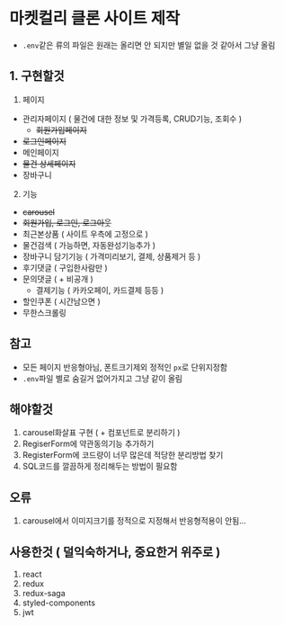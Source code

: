 # 마켓컬리 클론 사이트 제작
+ `.env`같은 류의 파일은 원래는 올리면 안 되지만 별일 없을 것 같아서 그냥 올림

## 1. 구현할것
1. 페이지
  - 관리자페이지 ( 물건에 대한 정보 및 가격등록, CRUD기능, 조회수 )
	- ~~회원가입페이지~~
  - ~~로그인페이지~~
  - 메인페이지
  - ~~물건 상세페이지~~
  - 장바구니
  
2. 기능
  - ~~carousel~~
  - ~~회원가입, 로그인, 로그아웃~~
  - 최근본상품 ( 사이트 우측에 고정으로 )
  - 물건검색 ( 가능하면, 자동완성기능추가 )
  - 장바구니 담기기능 ( 가격미리보기, 결제, 상품제거 등 )
  - 후기댓글 ( 구입한사람만 )
  - 문의댓글 ( + 비공개 )
	- 결제기능 ( 카카오페이, 카드결제 등등 )
  - 할인쿠폰 ( 시간남으면 )
  - 무한스크롤링

## 참고
+ 모든 페이지 반응형아님, 폰트크기제외 정적인 `px`로 단위지정함
+ `.env`파일 별로 숨길거 없어가지고 그냥 같이 올림

## 해야할것
1. carousel화살표 구현 ( + 컴포넌트로 분리하기 )
2. RegiserForm에 약관동의기능 추가하기
3. RegisterForm에 코드량이 너무 많은데 적당한 분리방법 찾기
4. SQL코드를 깔끔하게 정리해두는 방법이 필요함

## 오류
1. carousel에서 이미지크기를 정적으로 지정해서 반응형적용이 안됨...

## 사용한것 ( 덜익숙하거나, 중요한거 위주로 )
1. react
2. redux
3. redux-saga
4. styled-components
5. jwt